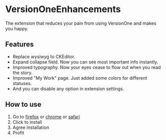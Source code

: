 # VersionOneEnhancements
The extension that reduces your pain from using VersionOne and makes you happy.

## Features
* Replace wysiwyg to CKEditor.
* Expand collapse field. Now you can see most important info instantly.
* Improved typography. Now your eyes cease to flow out when you read the story.
* Improved "My Work" page. Just added some colors for different statuses.
* And you can disable any option in extension settings.

## How to use
1. Go to [firefox](https://addons.mozilla.org/RU/firefox/addon/versiononeenhancements/) or [chrome](https://chrome.google.com/webstore/detail/gmblpbbcppfbfcoppndaonablghmoodi/) or [safari]()
2. Click to install
3. Agree installation
4. Profit